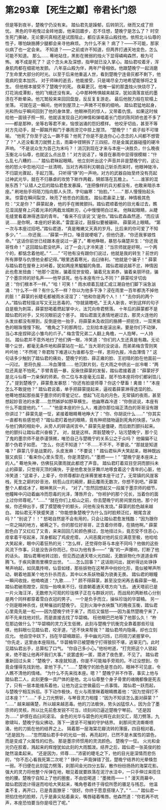 # 第293章 【死生之巅】帝君长门怨
但是等到夜半，楚晚宁仍没有来。
踏仙君先是躁郁，后转阴沉，继而又成了担忧。
黑色的华袍曳过金砖地面，他来回踱步，忍不住想，楚晚宁是怎么了？
时空生死门撕破，无论要问真相还是试图阻止，都应该来巫山殿找他。依照北斗仙尊的性子，哪怕缺胳膊少腿都会来寻他麻烦。
为什么不来？
病了？——不可能，那家伙病了也一定会来。
不知道？——之前或许不知道，但两界打通天地变色，怎么可能不知道。
那么……
蓦地站住，黑影在微弱的烛火下显得嶙峋森然，极为可怖。
难不成是死了？
这个念头未及深想，指甲就已没入掌心。踏仙君咬着牙，浑身肌肉都在细密地发颤。
八年巫山殿为伴，两年尸骨相依。他跟楚晚宁一起消磨了生命里大部分的时光。以至于后来他重返人世，看到楚晚宁连骨灰都不剩下，他竟疯的变本加厉。
对于师昧的逝去，他能接受，只是竭尽全力地希望能够将之复生。
但他根本接受不了楚晚宁的死。
夜幕更沉，他唯一留的那盏烛火快烧尽了，灯花淌成潭影，他的飞蛾还没有来。
心中那种怖惧越来越深，犹如滴落宣纸的墨渍在不断晕染。他兀鹫般来来回回盘旋，反反复复游走。
最后他脱力般在软榻上坐落。
可就在这一瞬间，他听到屋顶上一声微不可察的细响。
踏仙君猛地起身，光和热似乎瞬间回到了他的身体里，他眼神亮的惊人，又带着仇恨。
如果这时候给他一面镜子照一照，他就该发现自己的神情和弹唱着长门怨的陈阿娇也差不多了——都是那种，坐等右等君不来，恼恨汹涌的怨妇模样。
他咬牙切齿，甚至不等对方先动手，就一脚踹开殿门于暴雨滂沱中掠上屋顶。
“楚晚宁！”
疯子般不可理喻。
“他死了你至于这么一蹶不振？他死了你是不是连你心心念念的人间都不想管了？”
人还没看清刀就劈上去，雨幕中铿锵拆了三四招，尽是金属武器碰撞的硬冷声响。
“不是说众生为首己为末吗？！消沉到现在才来与本座一决胜负，什么晚夜玉衡北斗仙尊，也就这么点出息！”
对方说话了，嗓音在暴雨中显得很模糊：“什么乱七八糟的……”
踏仙君眯起眼睛。
他立刻听出这个声音并非是楚晚宁的，这让他的怒火中忽地闪过一丝清明，当对方再将利刃朝自己斩杀而来时，他眼神陡冷，不归碧光骤起，手起刀落。
只听得“铮”的一声响，对方的武器自始至终没有亮起过神武光华，就在不归暴虐的攻势下断作两截，锵郎落在瓦檐上。
“……谁家的混账东西？”认错人之后的踏仙君愈发暴躁，“连把像样的兵刃都没有，也敢来暗杀本座。”
刷地抬手将陌刀指向那人头顶，字句幽寒：“抬脸。”
“……”
那人慢慢抬起头来。
惊雷在瞬间裂空，映亮了他苍白的面庞。
踏仙君鼻梁上皱，神情极其危险：“又是你？”
薛蒙起身，他的手在微微颤抖。踏仙君顺着他的目光看过去，瞧见湿润屋脊上闪着光泽的两截龙城断刃，心中慢慢明白过来。
他眯起眼睛，从睫毛缝里看着淋得透湿的青年。
“看来不应该说‘又’是你。”踏仙君森森然道，“而应该说……是你啊，本座的好弟弟。”
雷霆滚过，鼓膜似要被碾碎。
薛蒙闭上眼睛。
“第一次与本座过招吧。”踏仙君道，“真是稚嫩又天真的岁月。比后来的你可爱了不知多少。”
“……你还我……”薛蒙一开口，嗓音就哽咽了，但他仍道，“你还我爹娘性命。”
“这话你前世已经跟本座说过一遍了。”
蓦地睁眼，暴怒与痛楚并生：“你还我哥性命！”
这回踏仙君没吭声，过了一会儿才冷笑道：“当宗师就是好啊，一个两个的，都惦念着他呢。”
“……”
“可他有没有跟你们说过，他就是我的转生？前世的所有罪孽与仇恨他全都记得。”眼里透着寒光，齿臼锋利，“他就是个骗子！”
薛蒙与踏仙君在屋脊上对峙着，犹如两座黑魆魆的角兽。
踏仙君越说越不忿，神情因此也愈发扭曲：“他那个混账，骗着现世安稳，骗着兄友弟恭，骗着亲朋环绕，骗了个墨宗师的好名声——他早该死。他与本座有什么不同？”
薛蒙咬牙切齿道：“你们根本不一样。”
“哈！可笑！”
雨水顺着瓦缝汇成江潮自他们脚下湍急汹涌：“什么不一样？有什么不一样？你以为他多干净？浸在雨里一百年都洗不掉他的脏！”
薛蒙的长睫毛都被雨水浸湿了：“他和你是两个人！！”
“去你妈的两个人。”踏仙君轻描淡写又无比恶毒的，“你就装瞎吧。”
王夫人新丧，听到这样的句子自是极为刺耳，薛蒙怒喝着燃起掌中火，法咒向帝君劈落。
十年后的薛蒙都不是踏仙君的对手，又何况眼前这个崽子。
踏仙君面无表情地避过去，那灵火连他的头发丝都没有擦到，反倒是他一抬手，将薛蒙未及收回的胳膊一把扼住，一双黑紫色的眼珠慢慢下睨。
“檐角之下的那两位，立刻给本座滚出来。要是你们不动弹，当心本座捏碎这小雏鸟的爪子。”
梅含雪兄弟二人翻上角檐，一人抱琴，一人持剑。
踏仙君并不意外地扫了他们俩一眼，冷笑道：“你们的人生还真是有趣。无论哪个尘世，都毫无条件地和薛蒙站在一起。”
当大哥的没说话，而弟弟梅含雪则笑吟吟地：“不然呢？帝君陛下难道以为谁都与您一样，恩将仇报，冷血薄情？”
这句话多少触到了踏仙君的痛处，楚晚宁的脸、薛正雍的脸、王初晴的脸在他面前一一闪过。
恩将仇报……冷血薄情……
他沉默片刻，在大雨之中挤出一丝冷嘲：“两位还真是不怕死。”
手臂青筋一暴，反揪住薛蒙的发髻，踏仙君接着道：“薛蒙好歹是北斗仙尊一力亲保的师弟。你二位与本座毫无瓜葛，就不怕本座将你们都剁馅儿了。”
提到楚晚宁，薛蒙愈发暴怒：“你还有脸提师尊？你这个孽畜！禽兽！”
“本座怎么不敢提他？”
踏仙君说着，单手把薛蒙提起来，逼视着薛蒙淋得透湿的脸。
他蓦地想起那些属于墨宗师的零星记忆，想起飞花岛的月色，无常镇的夜雨，甚至想起妙音池的水雾……忽然嫉妒如野草横生。
他幽寒森冷道：“你倒说说，本座有什么不能提他的。”
“……”
“他是本座的什么人，难道你那位端正清白的哥哥没有跟你讲过？”
薛蒙先是一怔，紧接着眼睛蓦地睁大了：“你、你胡说什么……”
“你其实一直都有些感觉吧？”踏仙君盯着他的眼睛，竟有种把猎物逼到死角的快感，“从你与他们俩的相处中，从旁人的碎语闲言中。”
薛蒙先是僵硬，而后剧烈颤抖起来。
他的颤抖让踏仙君兴奋极了。
对，就是这样。弄脏楚晚宁，玷污楚晚宁，那个见了鬼的墨宗师不是恭谨慎微，唯恐自己与楚晚宁的关系公之于众吗？
他偏偏不让那个伪君子如愿。
“怎么，你还不知道？”
“不……不不不，不要说。”
“那就是知道咯？”
薛蒙几乎是战栗的，头皮发麻：“不要说！”
踏仙君纵声大笑起来，眼神既凶狠又疯狂：“看来你心里头雪亮，你是清楚的。”
“墨燃——！”
“楚晚宁是本座床上的人。”
蓦地失神，仿佛狂风骤雨就此都熄了声音。
踏仙君盯着双目空洞而颤抖未止的薛蒙，只觉得灭顶的痛快，于是他愈发张牙舞爪地啄食着这个青年的心脏，他冷笑道：“这辈子，上辈子，你师尊都趴在床褥里被本座干过了。无常镇的风崖客栈，死生之巅的妙音池，桃苞山庄的厢房，翻云覆雨无数次，你想不到吧。”
薛蒙整个人都成冰了，眼神黑灰一片。
“对了。”忽然回想起又一段属于墨宗师的细节，他瞳眸中闪动着幽冷而怨毒的光泽，薄唇开合，“你袒护的那个兄长，当着你的面上过你师尊呢。”
“……”
“就在你们上蛟山之前，你去楚晚宁的房间里找他。那个时候，你还伸出手，摸了摸楚晚宁的额头，问他有没有发烧。”
薛蒙的脸色越来越白。
踏仙君无不狭蹙笑道：“你能想象楚晚宁为什么当时脸颊泛红，眼尾含波吗？”
“别说了！！”
怒喝自然是不会有用的，只会让踏仙君愈发残酷：“因为跟你一帘之隔的地方，被褥之下。你的那位好哥哥，正含着你师尊，在搞他啊。”
薛蒙脸色白了又红红了又青，来来回回几轮颜色换过，忽地扭过头，竟忍受不住恶心，痉挛着干呕起来，浑身都起了鸡皮疙瘩。
人间恶魔对他的反应满意至极，他哈哈大笑起来，眼中闪着狂热的光：“怎么样，还觉得你哥与本座不同吗？他做的这些风流下作事，只是没告诉你而已，你以为他有多——”
“轰”的一声爆响，打断了他的话头。
踏仙君蓦地转过脸，但见西边通天塔火光四起，无数妖物化作道道金辉腾飞，于疾风骤雨里横空出世。
“……怎么回事？”
这话刚问出，就听得远处铮铮琴声响起，如凤凰抟啼，仙音如缕，那些妖物在这琴声中纷纷化形，竟似被琴声所动，朝着地面某个地方扑杀而去，其中以木系妖物最为骁勇无畏。
踏仙君的眼瞳一瞬间收拢，他喃喃道：“九歌……？”
顾不得薛蒙，甚至没空闲再去看薛蒙一眼，踏仙君破雨蹬空，双指一抬唤来不归，径直朝着通天塔方向飞去。
通天塔前已是一片火海汪洋，无数修为可观的珍珑棋子正在与群妖对抗，而战局的两断核心分别是两个同样都穿着雪白衣冠的男子。
一个是负手而立，操纵珍珑的华碧楠。
另一个则是眼神杀伐，抚琴催战的楚晚宁。
见到火海中衣袂飘飞的晚夜玉衡，踏仙君心里竟先是一松——因为楚晚宁终于来了。而后又愠怒——因为虽然楚晚宁来了，却不先来找他对抗，而是直接去找了华碧楠。
枉他眼巴巴地等了他那么久！
“杵在那边做什么？”华碧楠的灵力天生低微，此刻与楚晚宁抗衡完全靠着那些珍珑棋，他斜眼乜见踏仙君，咬牙道，“还不快来帮我？”
踏仙君颅内隐痛，却也立刻应允。
他自空中跃下，挡在华碧楠跟前，手中幽光闪烁，已将陌刀紧握掌中。
“你先走，这里由本座阻挡。”
华碧楠早已被楚晚宁打得狼狈不堪，逃窜无门。此时见踏仙君出手，总算松了口气。
“你自己多小心。”他吩咐道，“打完把这个人锁起来，绝不能让他再坏我们大事。”
说罢虚影一匿，潜进了夜色里，不见了。
踏仙君重新回过头来：“楚晚宁，本座就知道，你是不可能袖手旁观的。不过没想到，你竟会懂得先找到他，拿他下手。”
“……”
楚晚宁的脸色是苍白的，眼神不可见底，令人瞧不清他的情绪。
“为什么不先来找本座。嗯？”
楚晚宁并不作答，事实上他与踏仙君二人，此刻更像一具尸体的是他。北斗仙尊整个身子骨里的魂魄都像是死去了，只有一层本能维系着他，让他为这尘世做最后一点事情。
踏仙君一跃而起，与楚晚宁相互拆招。手下动作极快，在火与雨里眯着眼睛瞧着他：“因为觉得打不过本座？”
“……”
手上刀光劈斩，与琴音灵力相撞：“因为不知该怎么面对薛蒙？”
“……”
越来越痛楚，所以越来越恶毒。他的刀法极快，势头凶猛惊人，因为合了墨宗师的灵核，所以比先前愈发锐不可当，顷刻间已逼近楚晚宁琴前。
“还是因为……”
妒恨在齿臼间浸淫。
金色的光华与碧色的光辉在此刻交汇，陌刀劈落，九歌啸叫，楚晚宁指尖拂动，落下一道坚不可摧的守护结界。
刹那间灵流嘶嘶喷涌，他的刀抵在他的结界之上。
隔着那一层海棠花瓣流转的薄膜，四目相对着。
“还是因为……”忽然踏仙君手中的光焰一弱，再亮起时，已然不是木属性的碧色，而是变成了火属性的红色。
那是墨宗师惯用的灵流颜色。
楚晚宁一怔。
火光和金光仍在胶着，溅起来的辉煌犹如此刻的大雨瓢泼。结界之后，踏仙君一张英俊的脸陡然温柔起来。
“还是因为，师尊……”浓密的睫毛之下，他的目光是深情而悲伤的，“你不忍心看我死第二次呢？”
铮的一声竟弹错了弦，楚晚宁结界的光晕倏忽一弱。不归便在此刻猛力劈落，刹那间金光四分五裂，散作纷纷扬扬的海棠花影。
强大的灵力将他整个斥弹在地，眼见着就要跌落在泥泞水洼中，一只手伸过来揽住他的腰。楚晚宁自知上了他的圈套，不由低喝道：“墨微雨——！”
漫天雨幕中，踏仙君因诡计得逞而哈哈大笑起来，嘴角卷着终于得偿所愿的餍足与残忍。
他温柔不复，再开口，已是青面獠牙：“很好。你终于愿意搭理人了。”
“……”
踏仙君一把掐住他的脸颊，几乎是鼻尖贴着鼻尖，嘴唇碰着嘴唇。他森然道：“你若再不吭声，本座恐怕要当你是哑巴了呢。”
